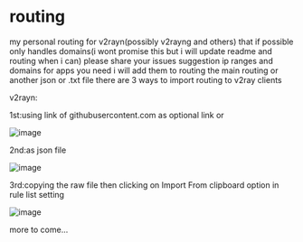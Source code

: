 # routing
my personal routing for v2rayn(possibly v2rayng and others) that if possible only handles domains(i wont promise this but i will update readme and routing when i can)
please share your issues  suggestion  ip ranges and domains for apps you need i will add them to routing the main routing or another json or .txt file
there are 3 ways to import routing to v2ray clients

v2rayn:

 1st:using link of githubusercontent.com as optional link or
 
 ![image](https://github.com/user-attachments/assets/5694371d-5c93-4948-9282-23f89e2661dc)

 2nd:as json file
 
 ![image](https://github.com/user-attachments/assets/eae6397c-5a6d-4f43-88df-80e93a707707)

 3rd:copying the raw file then clicking on Import From clipboard option in rule list setting
 
 ![image](https://github.com/user-attachments/assets/2ee4386a-dffc-4359-ad79-8067b6633a68)


more to come...
